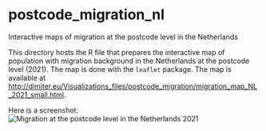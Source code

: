 # postcode_migration_nl
Interactive maps of migration at the postcode level in the Netherlands

This directory hosts the R file that prepares the interactive map of population with migration background in the Netherlands at the postcode level (2021). The map is done with the <code>leaflet</code> package. The map is available at http://dimiter.eu/Visualizations_files/postcode_migration/migration_map_NL_2021_small.html.

Here is a screenshot:
![Migration at the postcode level in the Netherlands 2021](relative%20path/to/img.jpg?raw=true "Title")
